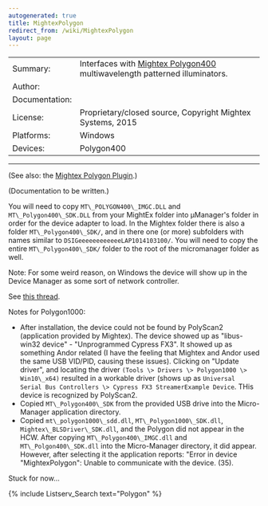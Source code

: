 ```yaml
---
autogenerated: true
title: MightexPolygon
redirect_from: /wiki/MightexPolygon
layout: page
---
```


|                |                                                                                                                                                             |
|----------------|-------------------------------------------------------------------------------------------------------------------------------------------------------------|
| Summary:       | Interfaces with [Mightex Polygon400](http://www.mightexsystems.com/family_info.php?cPath=245_243&categories_id=243) multiwavelength patterned illuminators. |
| Author:        |                                                                                                                                                             |
| Documentation: |                                                                                                                                                             |
| License:       | Proprietary/closed source, Copyright Mightex Systems, 2015                                                                                                  |
| Platforms:     | Windows                                                                                                                                                     |
| Devices:       | Polygon400                                                                                                                                                  |

------------------------------------------------------------------------

(See also: the [Mightex Polygon
Plugin](Mightex_Polygon_Plugin "wikilink").)

(Documentation to be written.)

You will need to copy `MT\_POLYGON400\_IMGC.DLL` and
`MT\_Polygon400\_SDK.DLL` from your MightEx folder into µManager's folder
in order for the device adapter to load. In the Mightex folder there is
also a folder `MT\_Polygon400\_SDK/`, and in there one (or more)
subfolders with names similar to `DSIGeeeeeeeeeeeeLAP1014103100/`. You
will need to copy the entire `MT\_Polygon400\_SDK/` folder to the root of
the micromanager folder as well.

Note: For some weird reason, on Windows the device will show up in the
Device Manager as some sort of network controller.

See [this
thread](http://micro-manager.3463995.n2.nabble.com/MightEx-Polygon-device-can-t-install-td7585963.html#a7585978).

Notes for Polygon1000:

  - After installation, the device could not be found by PolyScan2
    (application provided by Mightex). The device showed up as
    "libus-win32 device" - "Unprogrammed Cypress FX3". It showed up as
    something Andor related (I have the feeling that Mightex and Andor
    used the same USB VID/PID, causing these issues). Clicking on
    "Update driver", and locating the driver `(Tools \> Drivers \>
    Polygon1000 \> Win10\_x64)` resulted in a workable driver (shows up
    as `Universal Serial Bus Controllers \> Cypress FX3 StreamerExample
    Device`. THis device is recognized by PolyScan2.
  - Copied `MT\_Polygon400\_SDK` from the provided USB drive into the
    Micro-Manager application directory.
  - Copied `mt\_polygon1000\_sdd.dll`, `MT\_Polygon1000\_SDK.dll`,
    `Mightex\_BLSDriver\_SDK.dll`, and the Polygon did not appear in the
    HCW. After copying `MT\_Polygon400\_IMGC.dll` and
    `MT\_Polgon400\_SDK.dll` into the Micro-Manager directory, it did
    appear. However, after selecting it the application reports: "Error
    in device "MightexPolygon": Unable to communicate with the device.
    (35).

Stuck for now...

{% include Listserv_Search text="Polygon" %}
